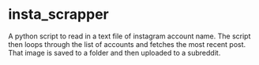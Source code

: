 # insta_scrapper
A python script to read in a text file of instagram account name. The script then loops through the list of accounts and fetches the most recent post. That image is saved to a folder and then uploaded to a subreddit.
